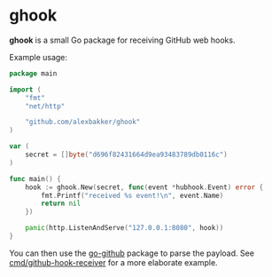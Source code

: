 # ghook

__ghook__ is a small Go package for receiving GitHub web hooks.

Example usage:

```go
package main

import (
    "fmt"
    "net/http"

    "github.com/alexbakker/ghook"
)

var (
    secret = []byte("d696f82431664d9ea93483789db0116c")
)

func main() {
    hook := ghook.New(secret, func(event *hubhook.Event) error {
        fmt.Printf("received %s event!\n", event.Name)
        return nil
    })

    panic(http.ListenAndServe("127.0.0.1:8080", hook))
}
```

You can then use the [go-github](https://github.com/google/go-github) package to
parse the payload. See [cmd/github-hook-receiver](cmd/ghook) for a more elaborate example.
